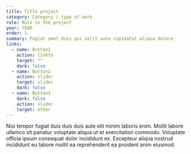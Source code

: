 ```yaml
---
title: Title project
category: Category / type of work
role: Role in the project
year: YEAR
order: 1
summary: Fugiat amet duis qui velit aute cupidatat aliqua dolore 
links:
  - name: Button1
    action: linkto
    target: ""
    dark: false
  - name: Button2
    action: slider
    target: slider
    dark: false
  - name: Button3
    dark: false
    action: slider
    target: other
---
```

Nisi tempor fugiat duis duis duis aute elit minim laboris enim. Mollit labore ullamco sit pariatur voluptate aliqua ut et exercitation commodo. Voluptate officia ipsum consequat dolor incididunt ex. Excepteur aliqua nostrud incididunt eu labore mollit ea reprehenderit ea proident anim eiusmod.